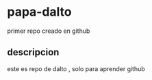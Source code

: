 # papa-dalto
primer repo creado en github
## descripcion 
este es repo de dalto , solo para aprender github
